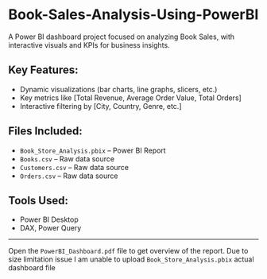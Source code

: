 # Book-Sales-Analysis-Using-PowerBI
A Power BI dashboard project focused on analyzing Book Sales, with interactive visuals and KPIs for business insights.

## Key Features:
- Dynamic visualizations (bar charts, line graphs, slicers, etc.)
- Key metrics like [Total Revenue, Average Order Value, Total Orders]
- Interactive filtering by [City, Country, Genre, etc.]

## Files Included:
- `Book_Store_Analysis.pbix` – Power BI Report
- `Books.csv` – Raw data source
- `Customers.csv` – Raw data source
- `Orders.csv` – Raw data source

## Tools Used:
- Power BI Desktop
- DAX, Power Query

---

Open the `PowerBI_Dashboard.pdf` file to get overview of the report.
Due to size limitation issue I am unable to upload `Book_Store_Analysis.pbix` actual dashboard file 
